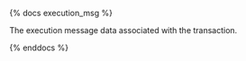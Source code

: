 {% docs execution_msg %}

The execution message data associated with the transaction.

{% enddocs %}